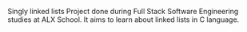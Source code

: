 Singly linked lists
Project done during Full Stack Software Engineering studies at ALX School. It aims to learn about linked lists in C language.
